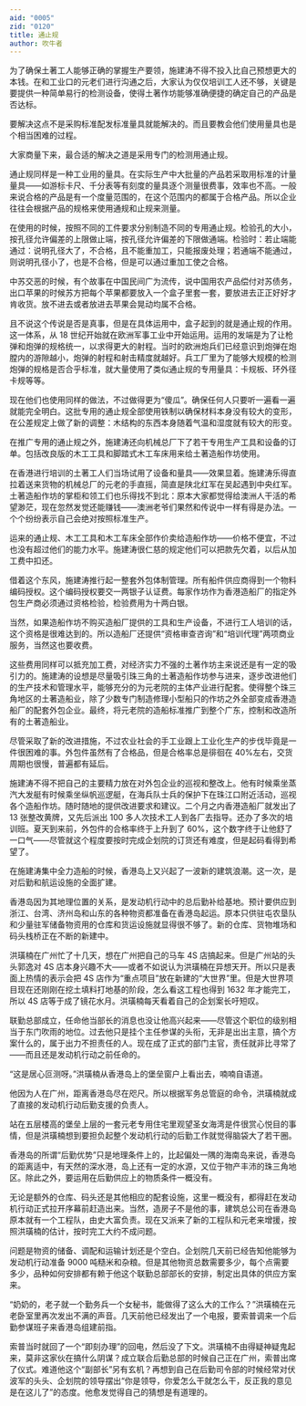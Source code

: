```yaml
---
aid: "0005"
zid: "0120"
title: 通止规
author: 吹牛者
---
```


为了确保土著工人能够正确的掌握生产要领，施建涛不得不投入比自己预想更大的本钱。在和工业口的元老们进行沟通之后，大家认为仅仅培训工人还不够，关键是要提供一种简单易行的检测设备，使得土著作坊能够准确便捷的确定自己的产品是否达标。

要解决这点不是采购标准配发标准量具就能解决的。而且要教会他们使用量具也是个相当困难的过程。

大家商量下来，最合适的解决之道是采用专门的检测用通止规。

通止规同样是一种工业用的量具。在实际生产中大批量的产品若采取用标准的计量量具——如游标卡尺、千分表等有刻度的量具逐个测量很费事，效率也不高。一般来说合格的产品是有一个度量范围的，在这个范围内的都属于合格产品。所以企业往往会根据产品的规格来使用通规和止规来测量。

在使用的时候，按照不同的工件要求分别制造不同的专用通止规。检验孔的大小，按孔径允许偏差的上限做止端，按孔径允许偏差的下限做通端。检验时：若止端能通过：说明孔径大了，不合格，且不能重加工，只能报废处理；若通端不能通过，则说明孔径小了，也是不合格，但是可以通过重加工使之合格。

中苏交恶的时候，有个故事在中国民间广为流传，说中国用农产品偿付对苏债务，出口苹果的时候苏方把每个苹果都要放入一个盒子里套一套，要放进去正正好好才肯收货。放不进去或者放进去苹果会晃动均属不合格。

且不说这个传说是否是真事，但是在具体运用中，盒子起到的就是通止规的作用。这一体系，从 18 世纪开始就在欧洲军事工业中开始运用。运用的发端是为了让枪弹和炮弹的规格统一，以求得更大的射程。当时的欧洲炮兵们已经意识到炮弹在炮膛内的游隙越小，炮弹的射程和射击精度就越好。兵工厂里为了能够大规模的检测炮弹的规格是否合乎标准，就大量使用了类似通止规的专用量具：卡规板、环外径卡规等等。

现在他们也使用同样的做法，不过做得更为“傻瓜”。确保任何人只要听一遍看一遍就能完全明白。这批专用的通止规全部使用铁制以确保材料本身没有较大的变形，在公差规定上做了新的调整：木结构的东西本身随着气温和湿度就有较大的形变。

在推广专用的通止规之外，施建涛还向机械总厂下了若干专用生产工具和设备的订单。包括改良版的木工工具和脚踏式木工车床用来给土著造船作坊使用。

在香港进行培训的土著工人们当场试用了设备和量具——效果显着。施建涛乐得直拉着送来货物的机械总厂的元老的手直摇，简直是陕北红军在吴起遇到中央红军。土著造船作坊的掌柜和领工们也乐得找不到北：原本大家都觉得给澳洲人干活的希望渺茫，现在忽然发觉还能赚钱——澳洲老爷们果然和传说中一样有得是办法。一个个纷纷表示自己会绝对按照标准生产。

运来的通止规、木工工具和木工车床全部作价卖给造船作坊——价格不便宜，不过也没有超过他们的能力水平。施建涛很仁慈的规定他们可以把款先欠着，以后从加工费中扣还。

借着这个东风，施建涛推行起一整套外包体制管理。所有船件供应商得到一个物料编码授权。这个编码授权要交一两银子认证费。每家作坊作为香港造船厂的指定外包生产商必须通过资格检验，检验费用为十两白银。

当然，如果造船作坊不购买造船厂提供的工具和生产设备，不进行工人培训的话，这个资格是很难达到的。所以造船厂还提供“资格审查咨询”和“培训代理”两项商业服务，当然这也要收费。

这些费用同样可以抵充加工费，对经济实力不强的土著作坊主来说还是有一定的吸引力的。施建涛的设想是尽量吸引珠三角的土著造船作坊参与进来，逐步改进他们的生产技术和管理水平，能够充分的为元老院的主体产业进行配套。使得整个珠三角地区的土著造船业，除了少数专门制造修理小型船只的作坊之外全部变成香港造船厂的配套外包企业。最终，将元老院的造船标准推广到整个广东，控制和改造所有的土著造船业。

尽管采取了新的改进措施，不过农业社会的手工业跟上工业化生产的步伐毕竟是一件很困难的事。外包件虽然有了合格品，但是合格率总是徘徊在 40%左右，交货周期也很慢，普遍都有延后。

施建涛不得不把自己的主要精力放在对外包企业的巡视和整改上。他有时候乘坐蒸汽大发艇有时候乘坐纵帆巡逻艇，在海兵队士兵的保护下在珠江口附近活动，巡视各个造船作坊。随时随地的提供改进要求和建议。二个月之内香港造船厂就发出了 13 张整改黄牌，又先后派出 100 多人次技术工人到各厂去指导。还办了多次的培训班。夏天到来前，外包件的合格率终于上升到了 60%，这个数字终于让他舒了一口气——尽管就这个程度要按时完成企划院的订货还有难度，但是起码看得到希望了。

在施建涛集中全力造船的时候，香港岛上又兴起了一波新的建筑浪潮。这一次，是对后勤和航运设施的全面扩建。

香港岛因为其地理位置的关系，是发动机行动中的总后勤补给基地。预计要供应到浙江、台湾、济州岛和山东的各种物资都准备在香港岛起运。原本只供驻屯农垦队和少量驻军储备物资用的仓库和货运设施就显得很不够了。新的仓库、货物堆场和码头栈桥正在不断的新建中。

洪璜楠在广州忙了十几天，想在广州把自己的马车 4S 店搞起来。但是广州站的头头郭逸对 4S 店本身兴趣不大——或者不如说认为洪璜楠在异想天开。所以只是表面上热情的表示会把 4S 店作为“重点项目”放在新建的“大世界”里。但是大世界项目现在还刚刚在挖土填料打地基的阶段，怎么看这工程也得到 1632 年才能完工，所以 4S 店等于成了镜花水月。洪璜楠每天看着自己的企划案长吁短叹。

联勤总部成立，任命他当部长的消息也没让他高兴起来——尽管这个职位的级别相当于东门吹雨的地位。过去他只是挂个主任参谋的头衔，无非是出出主意，搞个方案什么的，属于出力不担责任的人。现在成了正式的部门主官，责任就非比寻常了——而且还是发动机行动之前任命的。

“这是居心叵测呀。”洪璜楠从香港岛上的堡垒窗户上看出去，喃喃自语道。

他因为人在广州，距离香港岛尽在咫尺。所以根据军务总管庭的命令，洪璜楠就成了直接的发动机行动后勤支援的负责人。

站在五层楼高的堡垒上层的一套元老专用住宅里观望圣女海湾是件很赏心悦目的事情，但是洪璜楠想到要担负起整个发动机行动的后勤工作就觉得脑袋大了若干圈。

香港岛的所谓“后勤优势”只是地理条件上的，比起偏处一隅的海南岛来说，香港岛的距离适中，有天然的深水港，岛上还有一定的水源，又位于物产丰沛的珠三角地区。除此之外，要运用在后勤供应上的物质条件一概没有。

无论是额外的仓库、码头还是其他相应的配套设施，这里一概没有，都得赶在发动机行动正式拉开序幕前赶造出来。当然，造房子不是他的事，建筑总公司在香港岛原本就有一个工程队，由史大富负责。现在又派来了新的工程队和元老来增援，按照洪璜楠的估计，按时完工大约不成问题。

问题是物资的储备、调配和运输计划还是个空白。企划院几天前已经告知他能够为发动机行动准备 9000 吨糙米和杂粮。但是其他物资总数需要多少，每个点需要多少，品种如何安排都有赖于他这个联勤总部部长的安排，制定出具体的供应方案来。

“奶奶的，老子就一个勤务兵一个女秘书，能做得了这么大的工作么？”洪璜楠在元老卧室里再次发出不满的声音。几天前他已经发出了一个电报，要索普调来一个后勤参谋班子来香港岛组建前指。

索普当时就回了一个“即刻办理”的回电，然后没了下文。洪璜楠不由得疑神疑鬼起来，莫非这家伙在搞什么阴谋？成立联合后勤总部的时候自己正在广州，索普出席了仪式。难道他这个“副部长”另有玄机？再想到自己在后勤司令部的时候经常对伏波军的头头、企划院的领导摆出“你是领导，你爱怎么干就怎么干，反正我的意见是在这儿了”的态度。他愈发觉得自己的猜想是有道理的。
